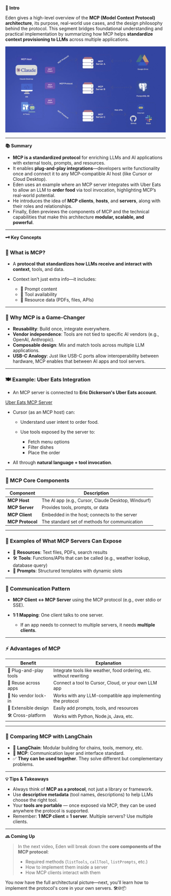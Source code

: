 **🧠 Intro**

Eden gives a high-level overview of the **MCP (Model Context Protocol) architecture**, its purpose, real-world use cases, and the design philosophy behind the protocol. This segment bridges foundational understanding and practical implementation by summarizing how MCP helps **standardize context provisioning to LLMs** across multiple applications.

![alt text](image.png)

---

**📚 Summary**

- **MCP is a standardized protocol** for enriching LLMs and AI applications with external tools, prompts, and resources.
- It enables **plug-and-play integrations**—developers write functionality once and connect it to any MCP-compatible AI host (like Cursor or Cloud Desktop).
- Eden uses an example where an MCP server integrates with Uber Eats to allow an LLM to **order food** via tool invocation, highlighting MCP’s real-world potential.
- He introduces the idea of **MCP clients**, **hosts**, and **servers**, along with their roles and relationships.
- Finally, Eden previews the components of MCP and the technical capabilities that make this architecture **modular, scalable, and powerful**.

---

**🗝️ Key Concepts**

### 🔌 What is MCP?

- A **protocol that standardizes how LLMs receive and interact with context**, tools, and data.
- Context isn’t just extra info—it includes:

  - 🧠 Prompt content
  - 🧰 Tool availability
  - 📁 Resource data (PDFs, files, APIs)

---

### 🌉 Why MCP is a Game-Changer

- **Reusability**: Build once, integrate everywhere.
- **Vendor independence**: Tools are not tied to specific AI vendors (e.g., OpenAI, Anthropic).
- **Composable design**: Mix and match tools across multiple LLM applications.
- **USB-C Analogy**: Just like USB-C ports allow interoperability between hardware, MCP enables that between AI apps and tool servers.

---

### 🍽️ Example: Uber Eats Integration

- An MCP server is connected to **Eric Dickerson's Uber Eats account**.

[Uber Eats MCP Server](https://github.com/ericzakariasson/uber-eats-mcp-server)

- Cursor (as an MCP host) can:

  - Understand user intent to order food.
  - Use tools exposed by the server to:

    - Fetch menu options
    - Filter dishes
    - Place the order

- All through **natural language + tool invocation**.

---

### 🧩 MCP Core Components

| Component        | Description                                         |
| ---------------- | --------------------------------------------------- |
| **MCP Host**     | The AI app (e.g., Cursor, Claude Desktop, Windsurf) |
| **MCP Server**   | Provides tools, prompts, or data                    |
| **MCP Client**   | Embedded in the host; connects to the server        |
| **MCP Protocol** | The standard set of methods for communication       |

---

### 🧱 Examples of What MCP Servers Can Expose

- 📂 **Resources**: Text files, PDFs, search results
- 🛠️ **Tools**: Functions/APIs that can be called (e.g., weather lookup, database query)
- 💬 **Prompts**: Structured templates with dynamic slots

---

### 🔁 Communication Pattern

- **MCP Client ↔ MCP Server** using the MCP protocol (e.g., over stdio or SSE).
- **1:1 Mapping**: One client talks to one server.

  - If an app needs to connect to multiple servers, it needs **multiple clients**.

---

### ⚡ Advantages of MCP

| Benefit                | Explanation                                                         |
| ---------------------- | ------------------------------------------------------------------- |
| 🔌 Plug-and-play tools | Integrate tools like weather, food ordering, etc. without rewriting |
| 🔁 Reuse across apps   | Connect a tool to Cursor, Cloud, or your own LLM app                |
| 🚫 No vendor lock-in   | Works with any LLM-compatible app implementing the protocol         |
| 🧩 Extensible design   | Easily add prompts, tools, and resources                            |
| 🛠️ Cross-platform      | Works with Python, Node.js, Java, etc.                              |

---

### 🔁 Comparing MCP with LangChain

- 🧩 **LangChain**: Modular building for chains, tools, memory, etc.
- 🔗 **MCP**: Communication layer and interface standard.
- ✅ **They can be used together**. They solve different but complementary problems.

---

**💡 Tips & Takeaways**

- Always think of **MCP as a protocol**, not just a library or framework.
- Use **descriptive metadata** (tool names, descriptions) to help LLMs choose the right tool.
- Your **tools are portable** — once exposed via MCP, they can be used anywhere the protocol is supported.
- Remember: **1 MCP client = 1 server**. Multiple servers? Use multiple clients.

---

**🔜 Coming Up**

> In the next video, Eden will break down the **core components of the MCP protocol**:
>
> - Required methods (`listTools`, `callTool`, `listPrompts`, etc.)
> - How to implement them inside a server
> - How MCP clients interact with them

You now have the full architectural picture—next, you'll learn how to implement the protocol's core in your own servers. 🛠️🌐📦
